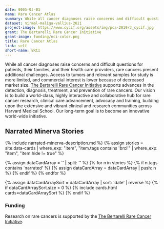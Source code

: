 ```yaml
---
date: 0005-02-01
name: Rare Cancer Atlas
summary: While all cancer diagnoses raise concerns and difficult questions for patients, their families, and their health care providers, rare cancers present additional challenges. Access to tumors and relevant samples for study is more limited, and commercial interest is lower because of decreased market size. [The Bertarelli Rare Cancer Initiative](https://brci.hms.harvard.edu/) supports advances in the detection, diagnosis, treatment, and prevention of rare cancers. Our vision is to build a world-class, highly interactive and collaborative hub for rare cancer research, clinical care advancement, advocacy and training, building upon the extensive and vibrant clinical and research communities across Harvard Medical School. Our long-term goal is to become an innovative world-wide initiative.
dataset: nirmal-maliga-vallius-2021
project-image: https://www.cycif.org/assets/img/pca-2019/3_cycif.jpg
grant: The Bertarelli Rare Cancer Initiative
grant-image: funding/nci-color.png
title: Rare Cancer Atlas
link: self
short-name: BRCI
---
```


While all cancer diagnoses raise concerns and difficult questions for patients, their families, and their health care providers, rare cancers present additional challenges. Access to tumors and relevant samples for study is more limited, and commercial interest is lower because of decreased market size. [The Bertarelli Rare Cancer Initiative](https://brci.hms.harvard.edu/) supports advances in the detection, diagnosis, treatment, and prevention of rare cancers. Our vision is to build a world-class, highly interactive and collaborative hub for rare cancer research, clinical care advancement, advocacy and training, building upon the extensive and vibrant clinical and research communities across Harvard Medical School. Our long-term goal is to become an innovative world-wide initiative.

## Narrated Minerva Stories
{% include narrated-minerva-description.md %}
{%
    assign stories = site.data-cards
    | where_exp: "item", "item.tags contains 'brci'"
    | where_exp: "item", "item.hide != true"
%}

{% assign dataCardArray = '' | split: '' %}
{% for n in stories %}
  {% if n.tags contains 'narrated' %}
    {% assign dataCardArray = dataCardArray | push: n %}
  {% endif %}
{% endfor %}

{% assign dataCardArraySort = dataCardArray | sort: 'date' | reverse %}
{% if dataCardArraySort.size > 0 %}
  {% include cards.html cards=dataCardArraySort %}
{% endif %}


### Funding
Research on rare cancers is supported by the [The Bertarelli Rare Cancer Initiative](https://brci.hms.harvard.edu/).
